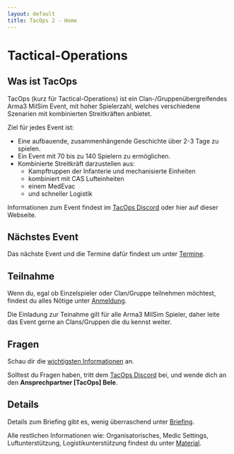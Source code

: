 ```yaml
---
layout: default
title: TacOps 2 - Home
---
```


# Tactical-Operations

## Was ist TacOps

TacOps (kurz für Tactical-Operations) ist ein Clan-/Gruppenübergreifendes Arma3 MilSim Event, mit hoher Spielerzahl, welches verschiedene Szenarien mit kombinierten Streitkräften anbietet.

Ziel für jedes Event ist:
* Eine aufbauende, zusammenhängende Geschichte über 2-3 Tage zu spielen.
* Ein Event mit 70 bis zu 140 Spielern zu ermöglichen. 
* Kombinierte Streitkräft darzustellen aus:
    * Kampftruppen der Infanterie und mechanisierte Einheiten
    * kombiniert mit CAS Lufteinheiten
    * einem MedEvac
    * und schneller Logistik

Informationen zum Event findest im [TacOps Discord](https://discord.gg/ZftQWwF8Cy) oder hier auf dieser Webseite.

## Nächstes Event

Das nächste Event und die Termine dafür findest um unter [Termine](./schedule.html).

## Teilnahme

Wenn du, egal ob Einzelspieler oder Clan/Gruppe teilnehmen möchtest, findest du alles Nötige unter [Anmeldung](./enrolment.html).

Die Einladung zur Teinahme gilt für alle Arma3 MilSim Spieler, daher leite das Event gerne an Clans/Gruppen die du kennst weiter.

## Fragen

Schau dir die [wichtigsten Informationen](./important.html) an.

Solltest du Fragen haben, tritt dem [TacOps Discord](https://discord.gg/ZftQWwF8Cy) bei, und wende dich an den **Ansprechpartner [TacOps] Bele**.

## Details

Details zum Briefing gibt es, wenig überraschend unter [Briefing](./briefing.html).

Alle restlichen Informationen wie: Organisatorisches, Medic Settings, Luftunterstützung, Logistikunterstützung findest du unter [Material](./material.html).
